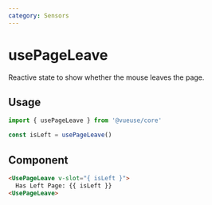 ```yaml
---
category: Sensors
---
```


# usePageLeave

Reactive state to show whether the mouse leaves the page.

## Usage

```js
import { usePageLeave } from '@vueuse/core'

const isLeft = usePageLeave()
```

## Component
```html
<UsePageLeave v-slot="{ isLeft }">
  Has Left Page: {{ isLeft }}
<UsePageLeave>
```
